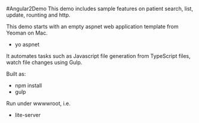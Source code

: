 #Angular2Demo
This demo includes sample features on patient search, list, update, rounting and http.

This demo starts with an empty aspnet web application template from Yeoman on Mac.

- yo aspnet

It automates tasks such as Javascript file generation from TypeScript files, watch file changes using Gulp. 

Built as:

- npm install
- gulp

Run under wwwwroot, i.e.

- lite-server
